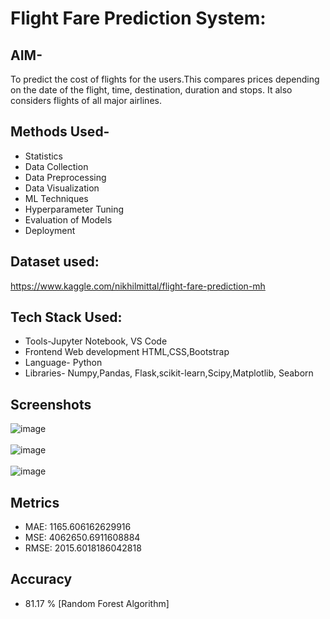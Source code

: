 # Flight Fare Prediction System:

## AIM-
To predict the cost of flights for the users.This compares prices depending on the date of the flight, time, destination, duration and stops. It also considers flights of all major airlines.

## Methods Used-
* Statistics 
* Data Collection 
* Data Preprocessing
* Data Visualization
* ML Techniques 
* Hyperparameter Tuning
* Evaluation of Models
* Deployment

## Dataset used:
https://www.kaggle.com/nikhilmittal/flight-fare-prediction-mh

## Tech Stack Used:
* Tools-Jupyter Notebook, VS Code
* Frontend Web development HTML,CSS,Bootstrap
* Language- Python
* Libraries- Numpy,Pandas, Flask,scikit-learn,Scipy,Matplotlib, Seaborn 


## Screenshots
![image](https://user-images.githubusercontent.com/65723273/137799982-c3f9f4b9-1b35-468d-b7ef-123ecc840360.png)
</br>
</br>
![image](https://user-images.githubusercontent.com/65723273/137800006-8760bf8f-b735-46c4-94cf-ee43103a8b62.png)
</br>
</br>
![image](https://user-images.githubusercontent.com/65723273/137799910-6243ff08-83db-4c40-8fd9-5932646ebfae.png)
</br>


## Metrics
* MAE: 1165.606162629916
* MSE: 4062650.6911608884
* RMSE: 2015.6018186042818

## Accuracy
* 81.17 % [Random Forest Algorithm]
